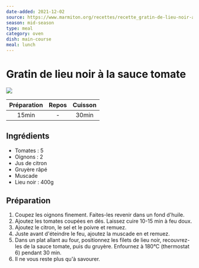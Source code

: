 ```yaml
---
date-added: 2021-12-02
source: https://www.marmiton.org/recettes/recette_gratin-de-lieu-noir-a-la-sauce-tomate_71044.aspx
season: mid-season
type: meal
category: oven
dish: main-course
meal: lunch
---
```


# Gratin de lieu noir à la sauce tomate

![](images/Gratin%20de%20lieu%20noir%20à%20la%20sauce%20tomate.jpg)

| Préparation | Repos | Cuisson |
|:-----------:|:-----:|:-------:|
|    15min    |   -   |  30min  |

## Ingrédients

- Tomates : 5
- Oignons : 2
- Jus de citron
- Gruyère râpé
- Muscade
- Lieu noir : 400g

## Préparation

1. Coupez les oignons finement. Faites-les revenir dans un fond d'huile.
2. Ajoutez les tomates coupées en dés. Laissez cuire 10-15 min à feu doux.
3. Ajoutez le citron, le sel et le poivre et remuez.
4. Juste avant d'éteindre le feu, ajoutez la muscade en et remuez.
5. Dans un plat allant au four, positionnez les filets de lieu noir, recouvrez-les de la sauce tomate, puis du gruyère. Enfournez à 180°C (thermostat 6) pendant 30 min.
6. Il ne vous reste plus qu'à savourer.
